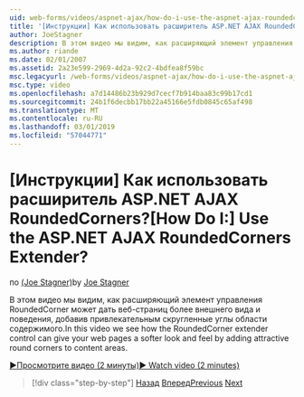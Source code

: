 ```yaml
---
uid: web-forms/videos/aspnet-ajax/how-do-i-use-the-aspnet-ajax-roundedcorners-extender
title: '[Инструкции] Как использовать расширитель ASP.NET AJAX RoundedCorners? | Документы Майкрософт'
author: JoeStagner
description: В этом видео мы видим, как расширяющий элемент управления RoundedCorner может дать веб-страниц более внешнего вида и поведения, добавив привлекательным скругленные углы область содержимого...
ms.author: riande
ms.date: 02/01/2007
ms.assetid: 2a23e599-2969-4d2a-92c2-4bdfea8f59bc
msc.legacyurl: /web-forms/videos/aspnet-ajax/how-do-i-use-the-aspnet-ajax-roundedcorners-extender
msc.type: video
ms.openlocfilehash: a7d14486b23b929d7cecf7b914baa83c99b17cd1
ms.sourcegitcommit: 24b1f6decbb17bb22a45166e5fdb0845c65af498
ms.translationtype: MT
ms.contentlocale: ru-RU
ms.lasthandoff: 03/01/2019
ms.locfileid: "57044771"
---
```

<a name="how-do-i-use-the-aspnet-ajax-roundedcorners-extender"></a><span data-ttu-id="ff50f-104">[Инструкции] Как использовать расширитель ASP.NET AJAX RoundedCorners?</span><span class="sxs-lookup"><span data-stu-id="ff50f-104">[How Do I:] Use the ASP.NET AJAX RoundedCorners Extender?</span></span>
====================
<span data-ttu-id="ff50f-105">по [(Joe Stagner)](https://github.com/JoeStagner)</span><span class="sxs-lookup"><span data-stu-id="ff50f-105">by [Joe Stagner](https://github.com/JoeStagner)</span></span>

<span data-ttu-id="ff50f-106">В этом видео мы видим, как расширяющий элемент управления RoundedCorner может дать веб-страниц более внешнего вида и поведения, добавив привлекательным скругленные углы области содержимого.</span><span class="sxs-lookup"><span data-stu-id="ff50f-106">In this video we see how the RoundedCorner extender control can give your web pages a softer look and feel by adding attractive round corners to content areas.</span></span>

[<span data-ttu-id="ff50f-107">&#9654;Просмотрите видео (2 минуты)</span><span class="sxs-lookup"><span data-stu-id="ff50f-107">&#9654; Watch video (2 minutes)</span></span>](https://channel9.msdn.com/Blogs/ASP-NET-Site-Videos/how-do-i-use-the-aspnet-ajax-roundedcorners-extender)

> [!div class="step-by-step"]
> <span data-ttu-id="ff50f-108">[Назад](how-do-i-use-an-aspnet-ajax-scriptmanagerproxy.md)
> [Вперед](how-do-i-use-the-aspnet-ajax-timer-control.md)</span><span class="sxs-lookup"><span data-stu-id="ff50f-108">[Previous](how-do-i-use-an-aspnet-ajax-scriptmanagerproxy.md)
[Next](how-do-i-use-the-aspnet-ajax-timer-control.md)</span></span>
